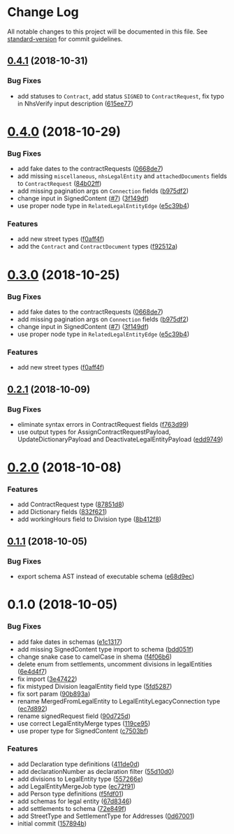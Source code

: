 # Change Log

All notable changes to this project will be documented in this file. See [standard-version](https://github.com/conventional-changelog/standard-version) for commit guidelines.

<a name="0.4.1"></a>
## [0.4.1](https://github.com/edenlabllc/ehealth.schema/compare/v0.4.0...v0.4.1) (2018-10-31)


### Bug Fixes

* add statuses to `Contract`, add status `SIGNED` to `ContractRequest`, fix typo in NhsVerify input description ([615ee77](https://github.com/edenlabllc/ehealth.schema/commit/615ee77))



<a name="0.4.0"></a>
# [0.4.0](https://github.com/edenlabllc/ehealth.schema/compare/v0.2.1...v0.4.0) (2018-10-29)


### Bug Fixes

* add fake dates to the contractRequests ([0668de7](https://github.com/edenlabllc/ehealth.schema/commit/0668de7))
* add missing `miscellaneous`, `nhsLegalEntity` and `attachedDocuments` fields to `ContractRequest` ([84b02ff](https://github.com/edenlabllc/ehealth.schema/commit/84b02ff))
* add missing pagination args on `Connection` fields ([b975df2](https://github.com/edenlabllc/ehealth.schema/commit/b975df2))
* change input in SignedContent ([#7](https://github.com/edenlabllc/ehealth.schema/issues/7)) ([3f149df](https://github.com/edenlabllc/ehealth.schema/commit/3f149df))
* use proper node type in `RelatedLegalEntityEdge` ([e5c39b4](https://github.com/edenlabllc/ehealth.schema/commit/e5c39b4))


### Features

* add new street types ([f0aff4f](https://github.com/edenlabllc/ehealth.schema/commit/f0aff4f))
* add the `Contract` and `ContractDocument` types ([f92512a](https://github.com/edenlabllc/ehealth.schema/commit/f92512a))



<a name="0.3.0"></a>
# [0.3.0](https://github.com/edenlabllc/ehealth.schema/compare/v0.2.1...v0.3.0) (2018-10-25)


### Bug Fixes

* add fake dates to the contractRequests ([0668de7](https://github.com/edenlabllc/ehealth.schema/commit/0668de7))
* add missing pagination args on `Connection` fields ([b975df2](https://github.com/edenlabllc/ehealth.schema/commit/b975df2))
* change input in SignedContent ([#7](https://github.com/edenlabllc/ehealth.schema/issues/7)) ([3f149df](https://github.com/edenlabllc/ehealth.schema/commit/3f149df))
* use proper node type in `RelatedLegalEntityEdge` ([e5c39b4](https://github.com/edenlabllc/ehealth.schema/commit/e5c39b4))


### Features

* add new street types ([f0aff4f](https://github.com/edenlabllc/ehealth.schema/commit/f0aff4f))



<a name="0.2.1"></a>
## [0.2.1](https://github.com/edenlabllc/ehealth.schema/compare/v0.2.0...v0.2.1) (2018-10-09)


### Bug Fixes

* eliminate syntax errors in ContractRequest fields ([f763d99](https://github.com/edenlabllc/ehealth.schema/commit/f763d99))
* use output types for AssignContractRequestPayload, UpdateDictionaryPayload and DeactivateLegalEntityPayload ([edd9749](https://github.com/edenlabllc/ehealth.schema/commit/edd9749))



<a name="0.2.0"></a>
# [0.2.0](https://github.com/edenlabllc/ehealth.schema/compare/v0.1.1...v0.2.0) (2018-10-08)


### Features

* add ContractRequest type ([87851d8](https://github.com/edenlabllc/ehealth.schema/commit/87851d8))
* add Dictionary fields ([832f621](https://github.com/edenlabllc/ehealth.schema/commit/832f621))
* add workingHours field to Division type ([8b412f8](https://github.com/edenlabllc/ehealth.schema/commit/8b412f8))



<a name="0.1.1"></a>
## [0.1.1](https://github.com/edenlabllc/ehealth.schema/compare/v0.1.0...v0.1.1) (2018-10-05)


### Bug Fixes

* export schema AST instead of executable schema ([e68d9ec](https://github.com/edenlabllc/ehealth.schema/commit/e68d9ec))



<a name="0.1.0"></a>
# 0.1.0 (2018-10-05)


### Bug Fixes

* add fake dates in schemas ([e1c1317](https://github.com/edenlabllc/ehealth.schema/commit/e1c1317))
* add missing SignedContent type import to schema ([bdd051f](https://github.com/edenlabllc/ehealth.schema/commit/bdd051f))
* change snake case to camelCase in shema ([f4f06b6](https://github.com/edenlabllc/ehealth.schema/commit/f4f06b6))
* delete enum from settlements, uncomment divisions in legalEntities ([6e4d4f7](https://github.com/edenlabllc/ehealth.schema/commit/6e4d4f7))
* fix import ([3e47422](https://github.com/edenlabllc/ehealth.schema/commit/3e47422))
* fix mistyped Division leagalEntity field type ([5fd5287](https://github.com/edenlabllc/ehealth.schema/commit/5fd5287))
* fix sort param ([90b893a](https://github.com/edenlabllc/ehealth.schema/commit/90b893a))
* rename MergedFromLegalEntity to LegalEntityLegacyConnection type ([ec7d892](https://github.com/edenlabllc/ehealth.schema/commit/ec7d892))
* rename signedRequest field ([90d725d](https://github.com/edenlabllc/ehealth.schema/commit/90d725d))
* use correct LegalEntityMerge types ([119ce95](https://github.com/edenlabllc/ehealth.schema/commit/119ce95))
* use proper type for SignedContent ([c7503bf](https://github.com/edenlabllc/ehealth.schema/commit/c7503bf))


### Features

* add Declaration type definitions ([411de0d](https://github.com/edenlabllc/ehealth.schema/commit/411de0d))
* add declarationNumber as declaration filter ([55d10d0](https://github.com/edenlabllc/ehealth.schema/commit/55d10d0))
* add divisions to LegalEntity type ([557266e](https://github.com/edenlabllc/ehealth.schema/commit/557266e))
* add LegalEntityMergeJob type ([ec72f91](https://github.com/edenlabllc/ehealth.schema/commit/ec72f91))
* add Person type definitions ([f5fdf01](https://github.com/edenlabllc/ehealth.schema/commit/f5fdf01))
* add schemas for legal entity ([67d8346](https://github.com/edenlabllc/ehealth.schema/commit/67d8346))
* add settlements to schema ([72e849f](https://github.com/edenlabllc/ehealth.schema/commit/72e849f))
* add StreetType and SettlementType for Addresses ([0d67001](https://github.com/edenlabllc/ehealth.schema/commit/0d67001))
* initial commit ([157894b](https://github.com/edenlabllc/ehealth.schema/commit/157894b))

